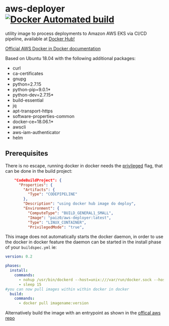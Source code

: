 # aws-deployer [![Docker Automated build](https://img.shields.io/docker/build/paiz0/aws-deployer.svg)](https://hub.docker.com/r/paiz0/aws-deployer/)

utility image to process deployments to Amazon AWS EKS via CI/CD pipeline, available at [Docker Hub!](https://hub.docker.com/r/paiz0/aws-deployer/)

[Official AWS Docker in Docker documentation](https://docs.aws.amazon.com/codebuild/latest/userguide/sample-docker-custom-image.html)

Based on Ubuntu 18.04 with the following additional packages:

 - curl
 - ca-certificates
 - gnupg
 - python=2.7.15
 - python-pip=9.0.1*
 - python-dev=2.7.15*
 - build-essential
 - jq
 - apt-transport-https
 - software-properties-common
 - docker-ce=18.06.1*
 - awscli
 - aws-iam-authenticator
 - helm
 
## Prerequisites

There is no escape, running docker in docker needs the [privileged](https://docs.docker.com/engine/reference/run/#runtime-privilege-and-linux-capabilities) flag, that can be done in the build project:

```json
    "CodeBuildProject": {
      "Properties": {
        "Artifacts": {
          "Type": "CODEPIPELINE"
        },
        "Description": "using docker hub image do deploy",
        "Environment": {
          "ComputeType": "BUILD_GENERAL1_SMALL",
          "Image": "paiz0/aws-deployer:latest",
          "Type": "LINUX_CONTAINER",
          "PrivilegedMode": "true",
```


This image does not automatically starts the docker daemon, in order to use the docker in docker feature the daemon can be started in the install phase of your `buildspec.yml` ie:

```yml
version: 0.2

phases:
  install:
    commands:
      - nohup /usr/bin/dockerd --host=unix:///var/run/docker.sock --host=tcp://127.0.0.1:2375 --storage-driver=overlay > /var/log/dockerd &
      - sleep 15
#you can now pull images within within docker in docker
  build:
    commands:    
      - docker pull imagename:version
```

Alternatively build the image with an entrypoint as shown in the [offical aws repo](https://github.com/aws/aws-codebuild-docker-images/blob/master/ubuntu/docker/17.09.0/dockerd-entrypoint.sh)

